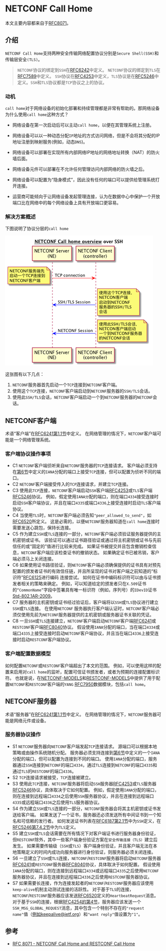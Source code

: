 # NETCONF Call Home

本文主要内容都来自于[RFC8071](https://tools.ietf.org/html/rfc8071)。

## 介绍

`NETCONF Call Home`支持两种安全传输网络配置协议分别是`Secure Shell(SSH)`和传输层安全`(TLS)`。  
> `NETCONF`协议​​的绑定到`SSH`在[RFC6242](https://tools.ietf.org/html/rfc6242)中定义。
> `NETCONF`协议​​的绑定到`TLS`在[RFC7589](https://tools.ietf.org/html/rfc7589)中定义。
> `SSH`协议在[RFC4253](https://tools.ietf.org/html/rfc4253)中定义，`TLS`协议是在[RFC5246](https://tools.ietf.org/html/rfc4253)中定义。`SSH`和`TLS`协议都是`TCP`协议之上的协议。

### 动机

`call home`对于网络设备的初始化部署和持续管理都是非常有帮助的。那网络设备为什么使用`call home`这种方式？

 - 网络设备在第一次启动后可以主动`call home`，以便在其管理系统上注册。

- 网络设备可以以一种动态分配`IP`地址的方式访问网络，但是不会将其分配的IP地址注册到映射服务(例如，动态`DNS`)。

- 网络设备可以部署在实现所有内部网络IP地址的网络地址转换（NAT）的防火墙后面。

- 网络设备元件可以部署在不允许任何管理访问内部网络的防火墙之后。

- 网络设备可以配置为“隐身模式”，因此没有任何的端口可以提供给管理系统打开连接。

- 运营商可能倾向于让网络设备发起管理连接，认为在数据中心中保护一个开放端口比在网络中的每个网络设备上具有开放端口更容易。

### 解决方案概述

下图说明了协议分层的`call home`

![NETCONF Call Home Sequence](../images/netconf-call-home-sequence.png)

这张图有以下几点：

 1. `NETCONF`服务器首先启动一个`TCP`连接到`NETCONF`客户端。
 2. 使用这个`TCP`连接，`NETCONF`客户端启动到`NETCONF`服务器的`SSH/TLS`会话。
 3. 使用此`SSH/TLS`会话，`NETCONF`客户端启动一个到`NETCONF`服务器的`NETCONF`会话。

## NETCONF客户端

术语“客户端”在[RFC6241第1.1节](https://tools.ietf.org/html/rfc6241#section-1.1)中定义。 在网络管理的情况下，`NETCONF`客户端可能是一个网络管理系统。

### 客户端协议操作事项

- C1 `NETCONF`客户端侦听来自`NETCONF`服务器的`TCP`连接请求。 客户端必须支持在[第6节](https://tools.ietf.org/html/rfc8071#section-6)中定义的`IANA`分配的端口上接受`TCP`连接，但可以配置为侦听不同的端口。
- C2 `NETCONF`客户端接受传入的`TCP`连接请求，并建立`TCP`连接。
- C3 使用此`TCP`连接，`NETCONF`客户端启动`SSH`客户端[RFC4253](https://tools.ietf.org/html/rfc4253)或`TLS`客户端[RFC5246](https://tools.ietf.org/html/rfc5246)协议。 例如，假定使用`IANA分`配的端口，则在端口`4334`接受连接时启动`SSH`客户端协议，并且在端口`4335`或端口`4336`上接受连接时启动`TLS`客户端协议。
- C4 当使用`TLS`时，`NETCONF`客户端必须告知`"peer_allowed_to_send"`，如[RFC6520](https://tools.ietf.org/html/rfc6520)所定义。 这是必需的，以便`NETCONF`服务器知道在`call home`连接时需要发送心跳包，保持长连接。
- C5 作为建立`SSH`或`TLS`连接的一部分，`NETCONF`客户端必须验证服务器提供的主机密钥或证书。 该验证可以通过证书路径验证或通过将主机密钥或证书与先前信任的或“固定的”值进行比较来完成。 如果证书被提交并且包含撤销检查信息，`NETCONF`客户端应该检查证书的撤销状态。 如果确定证书已被吊销，客户端必须马上关闭连接。
- C6 如果使用证书路径验证，则`NETCONF`客户端必须确保提供的证书具有对预先配置的颁发者证书的有效信任链，并且所呈现的证书对客户端之前知道的“标识符”[RFC6125](https://tools.ietf.org/html/rfc6125)进行编码 连接尝试。 如何在证书中编码标识符可以由与证书颁发者相关的策略来确定。 例如，可以知道给定的颁发者只在`X.509`证书的`“CommonName”`字段中签署具有唯一标识符（例如，序列号）的`IDevID`证书[Std-802.1AR-2009](https://tools.ietf.org/html/rfc8071#ref-Std-802.1AR-2009)。
- C7 服务器的主机密钥或证书经过验证后，客户端将以`SSH`或`TLS`协议进行建立`SSH`或`TLS`连接。 在使用`NETCONF` 服务器执行客户端认证时，`NETCONF`客户端必须仅使用先前为`NETCONF`服务器提供的主机密钥或服务器证书关联的凭证。
- C8 一旦`SSH`或`TLS`连接建立，`NETCONF`客户端启动`NETCONF`客户端[RFC6241](https://tools.ietf.org/html/rfc6241)或`RESTCONF`客户端[RFC8040](https://tools.ietf.org/html/rfc8040)协议。 假设使用`IANA`分配的端口，当在端口`4334`或端口`4335`上接受连接时启动`NETCONF`客户端协议，并且当在端口`4336`上接受连接时启动`RESTCONF`客户端协议。


### 客户端配置数据模型

如何配置`NETCONF`或`RESTCONF`客户端超出了本文的范围。 例如，可以使用这样的配置来启用对`call home`的监听，配置可信证书颁发者，或者为预期的连接配置标识符。 也就是说，在[NETCONF-MODELS](https://tools.ietf.org/html/rfc8071#ref-NETCONF-MODELS)和[RESTCONF-MODELS](https://tools.ietf.org/html/rfc8071#ref-RESTCONF-MODELS)中提供了用于配置`NETCONF`和`RESTCONF`客户端的`YANG` [RFC7950](https://tools.ietf.org/html/rfc7950)数据模块，包括`call home`。

## NETCONF服务器

术语“服务器”在[RFC6241第1.1节](https://tools.ietf.org/html/rfc6241#section-1.1)中定义。 在网络管理的情况下，`NETCONF`服务器可能是网络元件或设备。

### 服务器协议操作

- S1 `NETCONF`服务器向`NETCONF`客户端发起`TCP`连接请求。 源端口可以根据本地策略或由操作系统随机分配。 服务器必须支持连接到[第6节](https://tools.ietf.org/html/rfc8071#section-6)中定义的一个`IANA`分配的端口，但可以配置为连接到不同的端口。 使用`IANA`分配的端口，服务器通过`SSH`连接到`NETCONF`的端口`4334`，通过`TLS`连接到`NETCONF`的端口`4335`和通过`TLS`的`RESTCONF`的端口`4336`。
- S2 `TCP`连接请求被接受，`TCP`连接被建立。
- S3 使用此`TCP`连接，`NETCONF`服务器将启动`SSH`服务器[RFC4253](https://tools.ietf.org/html/rfc4253)或`TLS`服务器[RFC5246](https://tools.ietf.org/html/rfc5246)协议，具体取决于它如何配置。 例如，假定使用`IANA`分配的端口，则在连接到远程端口`4334`之后使用`SSH`服务器协议，并且在连接到远程端口`4335`或远程端口`4336`之后使用`TLS`服务器协议。
- S4 作为建立`SSH`或`TLS`连接的一部分，`NETCONF`服务器会将其主机密钥或证书发送给客户端。 如果发送了一个证书，服务器还必须发送所有中间证书到一个知名和可信赖的发行者。 如何发送证书列表在[RFC6187第2.1节](https://tools.ietf.org/html/rfc6187#section-2.1)中为`SSH`定义，在[RFC5246第7.4.2节](https://tools.ietf.org/html/rfc5246#section-7.4.2)中为`TLS`定义。
- S5 建立`SSH`或`TLS`会话需要在所有情况下对客户端证书进行服务器身份验证，但`RESTCONF`除外，其中一些客户端身份验证方案在`安全传输连接（TLS）`建立后发生。 如果需要传输级（`SSH`或`TLS`）客户端身份验证，并且客户端无法在本地策略定义的时间内成功向服务器进行身份验证，则服务器必须关闭连接。
- S6 一旦建立了`SSH`或`TLS`连接，`NETCONF`/`RESTCONF`服务器将启动`NETCONF`服务器[RFC6241](https://tools.ietf.org/html/rfc6241)或`RESTCONF`服务器[RFC8040](https://tools.ietf.org/html/rfc8040)协议，具体取决于如何配置。 假设使用`IANA`分配的端口，则在连接到远程端口`4334`或远程端口`4335`之后使用`NETCONF`服务器协议，并且在连接到远程端口`4336`之后使用`RESTCONF`服务器协议。
- S7 如果需要长连接，作为连接发起者的`NETCONF`/`RESTCONF`服务器应该使用`keep-alive`机制主动测试连接的活跃性。 对于基于`TLS`的连接，`NETCONF`/`RESTCONF`服务器应该发送[RFC6520](https://tools.ietf.org/html/rfc6520)定义的`HeartbeatRequest`消息。 对于基于`SSH`的连接，根据[RFC4254的第4节](https://tools.ietf.org/html/rfc4254#section-4)，服务器应该发送一个`SSH_MSG_GLOBAL_REQUEST`消息，其中包含一个特别不存在的`"request name"`值（例如keepalive@ietf.org）和`"want reply"`值设置为`"1"`。


## 参考

- [RFC 8071 - NETCONF Call Home and RESTCONF Call Home](https://tools.ietf.org/html/rfc8071)
